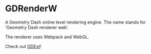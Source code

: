 # GDRenderW
A Geometry Dash online level rendering engine. The name stands for 'Geometry Dash renderer web'.

The renderer uses Webpack and WebGL.

Check out [GDExt](https://github.com/gdext/editor)!

